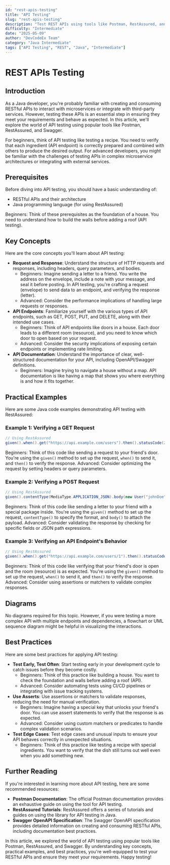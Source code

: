```yaml
---
id: "rest-apis-testing"
title: "API Testing"
slug: "rest-apis-testing"
description: "Test REST APIs using tools like Postman, RestAssured, and Swagger."
difficulty: "Intermediate"
date: "2025-05-09"
author: "DevCodeEx Team"
category: "Java Intermediate"
tags: ["API Testing", "REST", "Java", "Intermediate"]
---
```


# REST APIs Testing

## Introduction

As a Java developer, you're probably familiar with creating and consuming RESTful APIs to interact with microservices or integrate with third-party services. However, testing these APIs is an essential step in ensuring they meet your requirements and behave as expected. In this article, we'll explore the world of API testing using popular tools like Postman, RestAssured, and Swagger.

For beginners, think of API testing like testing a recipe. You need to verify that each ingredient (API endpoint) is correctly prepared and combined with others to produce the desired output. For advanced developers, you might be familiar with the challenges of testing APIs in complex microservice architectures or integrating with external services.

## Prerequisites

Before diving into API testing, you should have a basic understanding of:

* RESTful APIs and their architecture
* Java programming language (for using RestAssured)

Beginners: Think of these prerequisites as the foundation of a house. You need to understand how to build the walls before adding a roof (API testing).

## Key Concepts

Here are the core concepts you'll learn about API testing:

* **Request and Response**: Understand the structure of HTTP requests and responses, including headers, query parameters, and bodies.
	+ Beginners: Imagine sending a letter to a friend. You write the address on the envelope, include a note with your message, and seal it before posting. In API testing, you're crafting a request (envelope) to send data to an endpoint, and verifying the response (letter).
	+ Advanced: Consider the performance implications of handling large requests or responses.
* **API Endpoints**: Familiarize yourself with the various types of API endpoints, such as GET, POST, PUT, and DELETE, along with their intended use cases.
	+ Beginners: Think of API endpoints like doors in a house. Each door leads to a different room (resource), and you need to know which door to open based on your request.
	+ Advanced: Consider the security implications of exposing certain endpoints or implementing rate limiting.
* **API Documentation**: Understand the importance of clear, well-structured documentation for your API, including OpenAPI/Swagger definitions.
	+ Beginners: Imagine trying to navigate a house without a map. API documentation is like having a map that shows you where everything is and how it fits together.

## Practical Examples

Here are some Java code examples demonstrating API testing with RestAssured:

### Example 1: Verifying a GET Request
```java
// Using RestAssured
given().when().get("https://api.example.com/users").then().statusCode(200).body("username", equalTo("johnDoe"));
```
Beginners: Think of this code like sending a request to your friend's door. You're using the `given()` method to set up the request, `when()` to send it, and `then()` to verify the response.
Advanced: Consider optimizing the request by setting headers or query parameters.

### Example 2: Verifying a POST Request
```java
// Using RestAssured
given().contentType(MediaType.APPLICATION_JSON).body(new User("johnDoe", "password")).when().post("https://api.example.com/users").then().statusCode(201);
```
Beginners: Think of this code like sending a letter to your friend with a special package inside. You're using the `given()` method to set up the request, `contentType()` to specify the format, and `body()` to attach the payload.
Advanced: Consider validating the response by checking for specific fields or JSON path expressions.

### Example 3: Verifying an API Endpoint's Behavior
```java
// Using RestAssured
given().when().get("https://api.example.com/users/1").then().statusCode(200).body("username", equalTo("johnDoe")).body("email", containsString("@example.com"));
```
Beginners: Think of this code like verifying that your friend's door is open and the room (resource) is as expected. You're using the `given()` method to set up the request, `when()` to send it, and `then()` to verify the response.
Advanced: Consider using assertions or matchers to validate complex responses.

## Diagrams

No diagrams required for this topic. However, if you were testing a more complex API with multiple endpoints and dependencies, a flowchart or UML sequence diagram might be helpful in visualizing the interactions.

## Best Practices

Here are some best practices for applying API testing:

* **Test Early, Test Often**: Start testing early in your development cycle to catch issues before they become costly.
	+ Beginners: Think of this practice like building a house. You want to check the foundation and walls before adding a roof (API).
	+ Advanced: Consider automating tests using CI/CD pipelines or integrating with issue tracking systems.
* **Use Asserts**: Use assertions or matchers to validate responses, reducing the need for manual verification.
	+ Beginners: Imagine having a special key that unlocks your friend's door. You can use assert statements to verify that the response is as expected.
	+ Advanced: Consider using custom matchers or predicates to handle complex validation scenarios.
* **Test Edge Cases**: Test edge cases and unusual inputs to ensure your API behaves correctly in unexpected situations.
	+ Beginners: Think of this practice like testing a recipe with special ingredients. You want to verify that the dish still turns out well even when you add something new.

## Further Reading

If you're interested in learning more about API testing, here are some recommended resources:

* **Postman Documentation**: The official Postman documentation provides an exhaustive guide on using the tool for API testing.
* **RestAssured Tutorials**: RestAssured offers a series of tutorials and guides on using the library for API testing in Java.
* **Swagger OpenAPI Specification**: The Swagger OpenAPI specification provides detailed information on creating and consuming RESTful APIs, including documentation best practices.

In this article, we explored the world of API testing using popular tools like Postman, RestAssured, and Swagger. By understanding key concepts, practical examples, and best practices, you're well-equipped to test your RESTful APIs and ensure they meet your requirements. Happy testing!